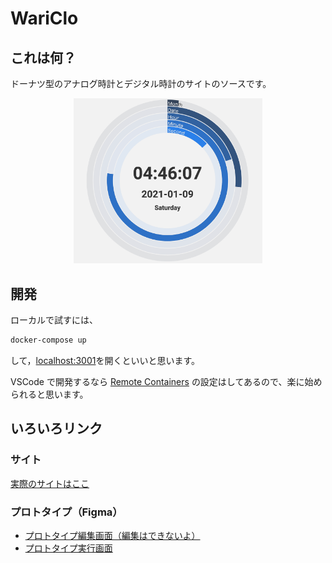 # WariClo

## これは何？

ドーナツ型のアナログ時計とデジタル時計のサイトのソースです。

<div style="text-align: center">
  <img src="./img/clock.png" alt="サイトイメージ" width="60%">
</div>

## 開発

ローカルで試すには、

```sh
docker-compose up
```

して，[localhost:3001](http://localhost:3001/)を開くといいと思います。

VSCode で開発するなら [Remote Containers](https://code.visualstudio.com/docs/remote/containers) の設定はしてあるので、楽に始められると思います。

## いろいろリンク

### サイト

[実際のサイトはここ](https://wariclo.nimon.dev/)

### プロトタイプ（Figma）

- [プロトタイプ編集画面（編集はできないよ）](https://www.figma.com/file/zl0ihnkAH6VYWpeUDUBd3e/PC?node-id=0%3A1)
- [プロトタイプ実行画面](https://www.figma.com/proto/zl0ihnkAH6VYWpeUDUBd3e/PC?node-id=53%3A1836&scaling=min-zoom)
